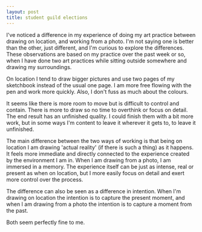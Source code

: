 ```yaml
---
layout: post
title: student guild elections
---
```


I've noticed a difference in my experience of doing my art practice between drawing on location, and working from a photo.  I'm not saying one is better than the other, just different, and I'm curious to explore the differences.  These observations are based on my practice over the past week or so, when I have done two art practices while sitting outside somewhere and drawing my surroundings. 

On location I tend to draw bigger pictures and use two pages of my sketchbook instead of the usual one page. I am more free flowing with the pen and work more quickly.  Also, I don't fuss as much about the colours.

It seems like there is more room to move but is difficult to control and contain.  There is more to draw so no time to overthink or focus on detail. The end result has an unfinished quality.  I could finish them with a bit more work, but in some ways I'm content to leave it wherever it gets to, to leave it unfinished.  
 
The main difference between the two ways of working is that being on location I am drawing 'actual reality' (if there is such a thing) as it happens.  It feels more immediate and directly connected to the experience created by the environment I am in.   When I am drawing from a photo, I am immersed in a memory. The experience itself can be just as intense, real or present as when on location, but I more easily focus on detail and exert more control over the process.

The difference can also be seen as a difference in intention.  When I'm drawing on location the intention is to capture the present moment, and when I am drawing from a photo the intention is to capture a moment from the past. 

Both seem perfectly fine to me. 
